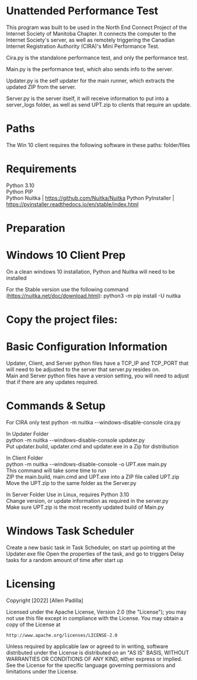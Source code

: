 # Unattended Performance Test
This program was built to be used in the North End Connect Project of the Internet Society of Manitoba Chapter.
It connects the computer to the Internet Society's server, as well as remotely triggering the Canadian Internet Registration Authority (CIRA)'s Mini Performance Test.

Cira.py is the standalone performance test, and only the performance test.  

Main.py is the performance test, which also sends info to the server.

Updater.py is the self updater for the main runner, which extracts the updated ZIP from the server.

Server.py is the server itself, it will receive information to put into a server_logs folder, as well as send UPT.zip to clients that require an update.  

# Paths
The Win 10 client requires the following software in these paths: folder/files


# Requirements
Python 3.10  
Python PIP  
Python Nuitka | https://github.com/Nuitka/Nuitka 
Python PyInstaller | https://pyinstaller.readthedocs.io/en/stable/index.html  
  
# Preparation

# Windows 10 Client Prep
On a clean windows 10 installation, Python and Nuitka will need to be installed

For the Stable version use the following command (https://nuitka.net/doc/download.html):
python3 -m pip install -U nuitka

# Copy the project files:


# Basic Configuration Information
Updater, Client, and Server python files have a TCP_IP and TCP_PORT that will need to be adjusted to the server that server.py resides on.  
Main and Server python files have a version setting, you will need to adjust that if there are any updates required.  

# Commands & Setup
For CIRA only test
python -m nuitka --windows-disable-console cira.py

In Updater Folder  
python -m nuitka --windows-disable-console updater.py  
Put updater.build, updater.cmd and updater.exe in a Zip for distribution

In Client Folder  
python -m nuitka --windows-disable-console -o UPT.exe main.py  
This command will take some time to run  
ZIP the main.build, main.cmd and UPT.exe into a ZIP file called UPT.zip
Move the UPT.zip to the same folder as the Server.py

In Server Folder
Use in Linux, requires Python 3.10  
Change version, or update information as required in the server.py  
Make sure UPT.zip is the most recently updated build of Main.py

# Windows Task Scheduler
Create a new basic task in Task Scheduler, on start up pointing at the Updater.exe file
Open the properties of the task, and go to triggers
Delay tasks for a random amount of time after start up

# Licensing
Copyright [2022] [Allen Padilla]

Licensed under the Apache License, Version 2.0 (the "License");
you may not use this file except in compliance with the License.
You may obtain a copy of the License at

    http://www.apache.org/licenses/LICENSE-2.0

Unless required by applicable law or agreed to in writing, software
distributed under the License is distributed on an "AS IS" BASIS,
WITHOUT WARRANTIES OR CONDITIONS OF ANY KIND, either express or implied.
See the License for the specific language governing permissions and
limitations under the License.
